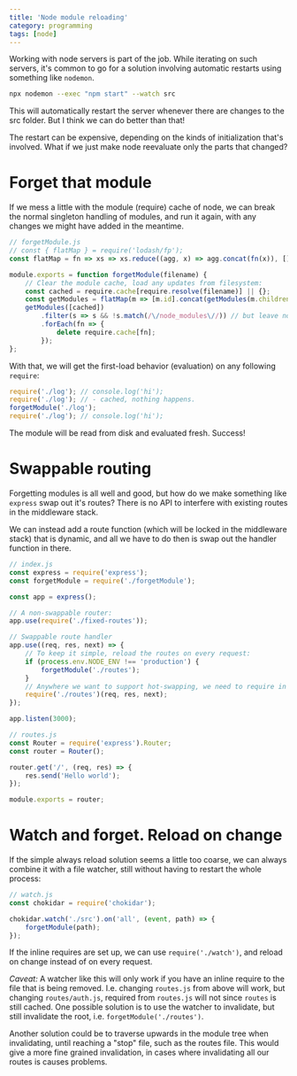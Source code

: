 ```yaml
---
title: 'Node module reloading'
category: programming
tags: [node]
---
```


Working with node servers is part of the job.
While iterating on such servers, it's common to go for a solution involving
automatic restarts using something like `nodemon`.

```bash
npx nodemon --exec "npm start" --watch src
```

This will automatically restart the server whenever there are changes to the
src folder. But I think we can do better than that!

The restart can be expensive, depending on the kinds of initialization that's
involved. What if we just make node reevaluate only the parts that changed?


# Forget that module

If we mess a little with the module (require) cache of node, we can break the
normal singleton handling of modules, and run it again, with any changes we might
have added in the meantime.

```js
// forgetModule.js
// const { flatMap } = require('lodash/fp');
const flatMap = fn => xs => xs.reduce((agg, x) => agg.concat(fn(x)), []);

module.exports = function forgetModule(filename) {
	// Clear the module cache, load any updates from filesystem:
	const cached = require.cache[require.resolve(filename)] || {};
	const getModules = flatMap(m => [m.id].concat(getModules(m.children)));
	getModules([cached])
		.filter(s => s && !s.match(/\/node_modules\//)) // but leave node modules
		.forEach(fn => {
			delete require.cache[fn];
		});
};
```

With that, we will get the first-load behavior (evaluation) on any following
`require`:

```js
require('./log'); // console.log('hi');
require('./log'); // - cached, nothing happens.
forgetModule('./log');
require('./log'); // console.log('hi');
```

The module will be read from disk and evaluated fresh. Success!

# Swappable routing

Forgetting modules is all well and good, but how do we make something like
`express` swap out it's routes? There is no API to interfere with existing
routes in the middleware stack.

We can instead add a route function (which will be locked in the middleware stack)
that is dynamic, and all we have to do then is swap out the handler function in
there.

```js
// index.js
const express = require('express');
const forgetModule = require('./forgetModule');

const app = express();

// A non-swappable router:
app.use(require('./fixed-routes'));

// Swappable route handler
app.use((req, res, next) => {
	// To keep it simple, reload the routes on every request:
	if (process.env.NODE_ENV !== 'production') {
		forgetModule('./routes');
	}
	// Anywhere we want to support hot-swapping, we need to require in place
	require('./routes')(req, res, next);
});

app.listen(3000);
```

```js
// routes.js
const Router = require('express').Router;
const router = Router();

router.get('/', (req, res) => {
	res.send('Hello world');
});

module.exports = router;
```

# Watch and forget. Reload on change

If the simple always reload solution seems a little too coarse, we can always
combine it with a file watcher, still without having to restart the whole process:

```js
// watch.js
const chokidar = require('chokidar');

chokidar.watch('./src').on('all', (event, path) => {
	forgetModule(path);
});
```

If the inline requires are set up, we can use `require('./watch')`, and reload
on change instead of on every request.

_Caveat:_ A watcher like this will only work if you have an inline require to the file
that is being removed. I.e. changing `routes.js` from above will work, but
changing `routes/auth.js`, required from `routes.js` will not since `routes` is
still cached. One possible solution is to use the watcher to invalidate, but
still invalidate the root, i.e. `forgetModule('./routes')`.

Another solution could be to traverse upwards in the module tree when invalidating,
until reaching a "stop" file, such as the routes file. This would give a more
fine grained invalidation, in cases where invalidating all our routes is causes
problems.
